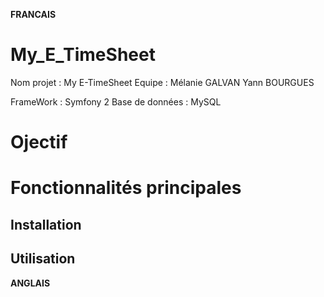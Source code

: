 ************************************************************FRANCAIS************************************************************
# My_E_TimeSheet

Nom projet : My E-TimeSheet
Equipe : Mélanie GALVAN
         Yann BOURGUES
         
FrameWork : Symfony 2
Base de données : MySQL
# Ojectif

# Fonctionnalités principales

## Installation 

## Utilisation

************************************************************ANGLAIS************************************************************
